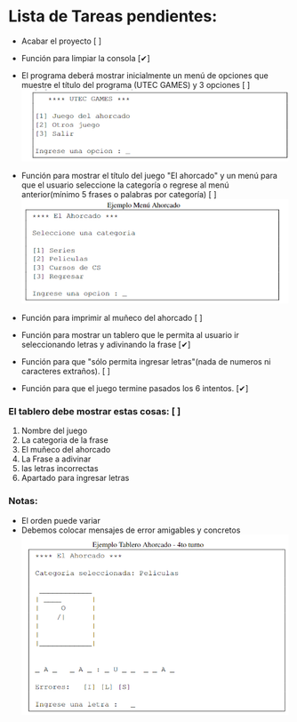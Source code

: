 # Lista de Tareas pendientes:

- Acabar el proyecto [ ]
- Función para limpiar la consola [✔]

- El programa deberá mostrar inicialmente un menú de opciones que muestre el título del programa (UTEC GAMES) y 3 opciones [ ]
![Screenshot](imagenes/Captura_1.PNG)

- Función para mostrar el título del juego "El ahorcado" y un menú para que el usuario seleccione la categoría o regrese al menú anterior(mínimo 5 frases o palabras por categoría) [ ]
![Screenshot](imagenes/Captura_2.PNG)

- Función para imprimir al muñeco del ahorcado [ ]

- Función para mostrar un tablero que le permita al usuario ir seleccionando letras y adivinando la frase [✔]

- Función para que "sólo permita ingresar letras"(nada de numeros ni caracteres extraños). [ ]
- Función para que el juego termine pasados los 6 intentos. [✔]

### El tablero debe mostrar estas cosas: [ ]
1. Nombre del juego
2. La categoria de la frase
3. El muñeco del ahorcado
4. La Frase a adivinar
5. las letras incorrectas
6. Apartado para ingresar letras

### Notas:
* El orden puede variar
* Debemos colocar mensajes de error amigables y concretos
![Screenshot](imagenes/Captura_3.PNG)
